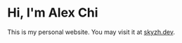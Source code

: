 # Hi, I'm Alex Chi

This is my personal website. You may visit it at [skyzh.dev](https://www.skyzh.dev).
